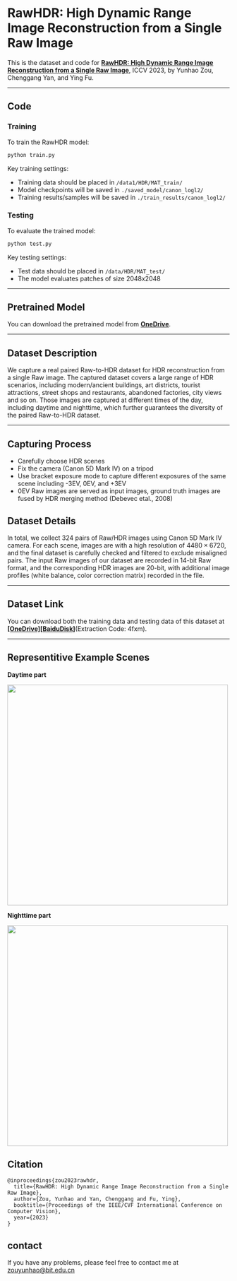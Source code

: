 # RawHDR: High Dynamic Range Image Reconstruction from a Single Raw Image

​This is the dataset and code for [**RawHDR: High Dynamic Range Image Reconstruction from a Single Raw Image**](https://arxiv.org/abs/2309.02020), ICCV 2023, by Yunhao Zou, Chenggang Yan, and Ying Fu.

------
## Code

### Training
To train the RawHDR model:

```bash
python train.py
```

Key training settings:
- Training data should be placed in `/data1/HDR/MAT_train/`
- Model checkpoints will be saved in `./saved_model/canon_logl2/`
- Training results/samples will be saved in `./train_results/canon_logl2/`


### Testing
To evaluate the trained model:

```bash
python test.py
```

Key testing settings:
- Test data should be placed in `/data/HDR/MAT_test/`
- The model evaluates patches of size 2048x2048

------

## Pretrained Model
You can download the pretrained model from [**OneDrive**](https://1drv.ms/u/c/451f7e5b32aa37e0/EaqD9NpDCCFDlHQ68yWLYFQBsNFXk1fBvWkDWcy6Dq95Gw?e=gqyglJ).


------
## Dataset Description
We capture a real paired Raw-to-HDR dataset for HDR reconstruction from a single Raw image. The captured dataset covers a large range of HDR scenarios, including modern/ancient buildings, art districts, tourist attractions, street shops and restaurants, abandoned factories, city views and so on. Those images are captured at different times of the day, including daytime and nighttime, which further guarantees the diversity of the paired Raw-to-HDR dataset. 

------

## Capturing Process
* Carefully choose HDR scenes
* Fix the camera (Canon 5D Mark IV) on a tripod
* Use bracket exposure mode to capture different exposures of the same scene including -3EV, 0EV, and +3EV
* 0EV Raw images are served as input images, ground truth images are fused by HDR merging method (Debevec etal., 2008)


## Dataset Details
In total, we collect 324 pairs of Raw/HDR images using Canon 5D Mark IV camera. For each scene, images are with a high resolution of $4480\times 6720$, and the final dataset is carefully checked and filtered to exclude misaligned pairs. The input Raw images of our dataset are recorded in 14-bit Raw format, and the corresponding HDR images are 20-bit, with additional image profiles (white balance, color correction matrix) recorded in the file.

------

## Dataset Link
You can download both the training data and testing data of this dataset at [**[OneDrive]**](https://1drv.ms/f/s!AuA3qjJbfh9FiGTQqmw9U4z-vlKw?e=L9bCLg)[**[BaiduDisk]**](https://pan.baidu.com/s/1HOxGhTEY9whGxbEEw1QAjw)(Extraction Code: 4fxm).

------

## Representitive Example Scenes
**Daytime part**

<img src="Figures/daytime.png" width="500px"/>

**Nighttime part**

<img src="Figures/nighttime.png" width="500px"/>

## Citation
```
@inproceedings{zou2023rawhdr,
  title={RawHDR: High Dynamic Range Image Reconstruction from a Single Raw Image},
  author={Zou, Yunhao and Yan, Chenggang and Fu, Ying},
  booktitle={Proceedings of the IEEE/CVF International Conference on Computer Vision},
  year={2023}
}
```
## contact
If you have any problems, please feel free to contact me at zouyunhao@bit.edu.cn


